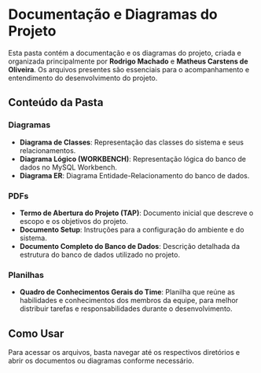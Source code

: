 # Documentação e Diagramas do Projeto

Esta pasta contém a documentação e os diagramas do projeto, criada e organizada principalmente por **Rodrigo Machado** e **Matheus Carstens de Oliveira**. Os arquivos presentes são essenciais para o acompanhamento e entendimento do desenvolvimento do projeto.

## Conteúdo da Pasta

### Diagramas
- **Diagrama de Classes**: Representação das classes do sistema e seus relacionamentos.
- **Diagrama Lógico (WORKBENCH)**: Representação lógica do banco de dados no MySQL Workbench.
- **Diagrama ER**: Diagrama Entidade-Relacionamento do banco de dados.

### PDFs
- **Termo de Abertura do Projeto (TAP)**: Documento inicial que descreve o escopo e os objetivos do projeto.
- **Documento Setup**: Instruções para a configuração do ambiente e do sistema.
- **Documento Completo do Banco de Dados**: Descrição detalhada da estrutura do banco de dados utilizado no projeto.

### Planilhas
- **Quadro de Conhecimentos Gerais do Time**: Planilha que reúne as habilidades e conhecimentos dos membros da equipe, para melhor distribuir tarefas e responsabilidades durante o desenvolvimento.

## Como Usar
Para acessar os arquivos, basta navegar até os respectivos diretórios e abrir os documentos ou diagramas conforme necessário.
